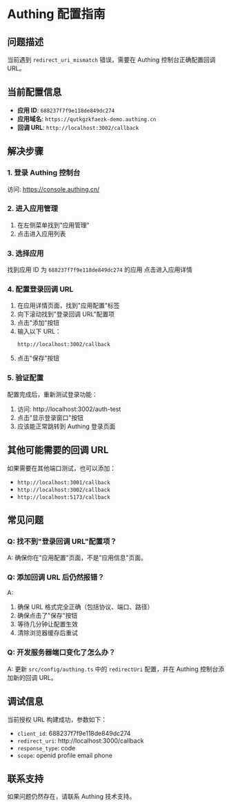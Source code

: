 # Authing 配置指南

## 问题描述
当前遇到 `redirect_uri_mismatch` 错误，需要在 Authing 控制台正确配置回调 URL。

## 当前配置信息
- **应用 ID**: `688237f7f9e118de849dc274`
- **应用域名**: `https://qutkgzkfaezk-demo.authing.cn`
- **回调 URL**: `http://localhost:3002/callback`

## 解决步骤

### 1. 登录 Authing 控制台
访问: https://console.authing.cn/

### 2. 进入应用管理
1. 在左侧菜单找到"应用管理"
2. 点击进入应用列表

### 3. 选择应用
找到应用 ID 为 `688237f7f9e118de849dc274` 的应用
点击进入应用详情

### 4. 配置登录回调 URL
1. 在应用详情页面，找到"应用配置"标签
2. 向下滚动找到"登录回调 URL"配置项
3. 点击"添加"按钮
4. 输入以下 URL：
   ```
   http://localhost:3002/callback
   ```
5. 点击"保存"按钮

### 5. 验证配置
配置完成后，重新测试登录功能：
1. 访问: http://localhost:3002/auth-test
2. 点击"显示登录窗口"按钮
3. 应该能正常跳转到 Authing 登录页面

## 其他可能需要的回调 URL
如果需要在其他端口测试，也可以添加：
- `http://localhost:3001/callback`
- `http://localhost:3002/callback`
- `http://localhost:5173/callback`

## 常见问题

### Q: 找不到"登录回调 URL"配置项？
A: 确保你在"应用配置"页面，不是"应用信息"页面。

### Q: 添加回调 URL 后仍然报错？
A: 
1. 确保 URL 格式完全正确（包括协议、端口、路径）
2. 确保点击了"保存"按钮
3. 等待几分钟让配置生效
4. 清除浏览器缓存后重试

### Q: 开发服务器端口变化了怎么办？
A: 更新 `src/config/authing.ts` 中的 `redirectUri` 配置，并在 Authing 控制台添加新的回调 URL。

## 调试信息
当前授权 URL 构建成功，参数如下：
- `client_id`: 688237f7f9e118de849dc274
- `redirect_uri`: http://localhost:3000/callback
- `response_type`: code
- `scope`: openid profile email phone

## 联系支持
如果问题仍然存在，请联系 Authing 技术支持。 